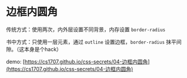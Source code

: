 # 边框内圆角

传统方式：使用两次，内外层设置不同背景，内存设置 `border-radius`

书中方式：只使用一层元素，通过 `outline` 设置边框，`border-radius` 抹平间隙。（这本身是个hack）

demo: [https://cs1707.github.io/css-secrets/04-边框内圆角](https://cs1707.github.io/css-secrets/04-边框内圆角)
